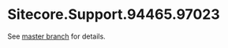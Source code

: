 # Sitecore.Support.94465.97023

See [master branch](https://github.com/sitecoresupport/Sitecore.Support.94465.97023) for details.